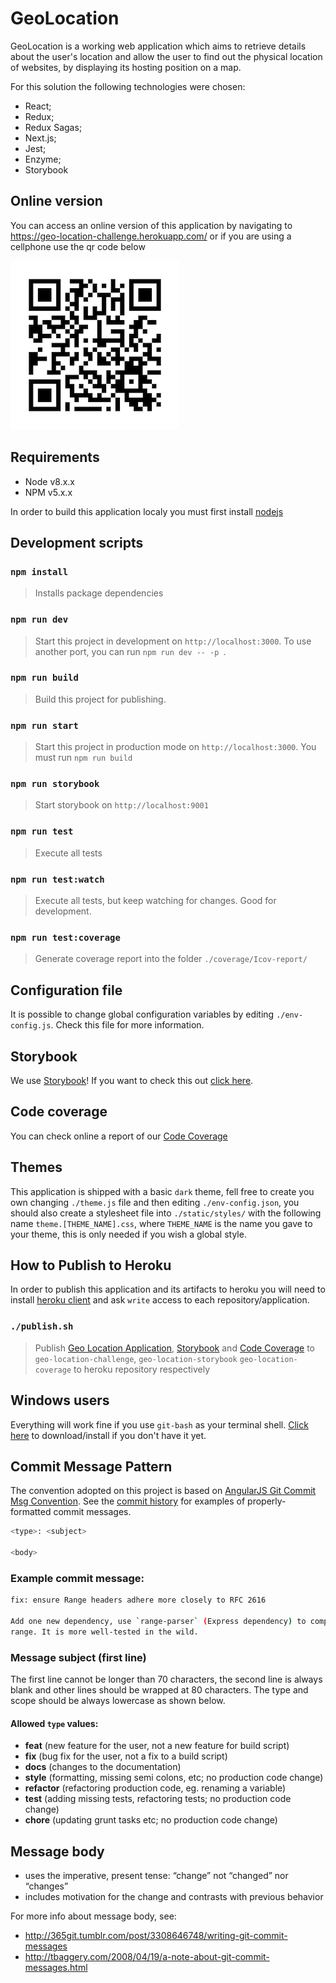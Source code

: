 # GeoLocation #

GeoLocation is a working web application which aims to retrieve details about the user's location and allow the user to find out the physical location of websites, by displaying its hosting position on a map.

For this solution the following technologies were chosen:

 - React;
 - Redux;
 - Redux Sagas;
 - Next.js;
 - Jest;
 - Enzyme;
 - Storybook

## Online version
You can access an online version of this application by navigating to https://geo-location-challenge.herokuapp.com/ or if you are using a cellphone use the qr code below

![GeoLocation](static/geocode-site.png)

## Requirements

- Node v8.x.x
- NPM v5.x.x

In order to build this application localy you must first install [nodejs](https://nodejs.org/en/)

## Development scripts

### `npm install`

> Installs package dependencies

### `npm run dev`

> Start this project in development on `http://localhost:3000`. To use another port, you can run `npm run dev -- -p `.

### `npm run build`

> Build this project for publishing.

### `npm run start`

> Start this project in production mode on `http://localhost:3000`. You must run `npm run build`

### `npm run storybook`

> Start storybook on `http://localhost:9001`

### `npm run test`

> Execute all tests

### `npm run test:watch`

> Execute all tests, but keep watching for changes. Good for development.

### `npm run test:coverage`

> Generate coverage report into the folder `./coverage/Icov-report/`

## Configuration file

It is possible to change global configuration variables by editing `./env-config.js`. Check this file for more information.

## Storybook

We use [Storybook]! If you want to check this out [click here](https://geo-location-storybook.herokuapp.com/).

## Code coverage

You can check online a report of our [Code Coverage]

## Themes

This application is shipped with a basic `dark` theme, fell free to create you own changing `./theme.js` file and then editing `./env-config.json`, you should also create a stylesheet file into `./static/styles/` with the following name  `theme.[THEME_NAME].css`, where `THEME_NAME` is the name you gave to your theme, this is only needed if you wish a global style.

## How to Publish to Heroku

In order to publish this application and its artifacts to heroku you will need to install [heroku client] and ask `write` access to each repository/application.

### `./publish.sh`

> Publish [Geo Location Application], [Storybook] and [Code Coverage]  to `geo-location-challenge`, `geo-location-storybook` `geo-location-coverage` to  heroku repository respectively

## Windows users

Everything will work fine if you use `git-bash` as your terminal shell. [Click here](https://git-scm.com/downloads) to download/install if you don't have it yet.

## Commit Message Pattern

The convention adopted on this project is based on [AngularJS Git Commit Msg Convention]. See the
[commit history] for examples of properly-formatted commit messages.

```bash
<type>: <subject>

<body>
```

### Example commit message:

```bash
fix: ensure Range headers adhere more closely to RFC 2616

Add one new dependency, use `range-parser` (Express dependency) to compute
range. It is more well-tested in the wild.
```

### Message subject (first line)
The first line cannot be longer than 70 characters, the second line is always blank and
other lines should be wrapped at 80 characters. The type and scope should
be always lowercase as shown below.

#### Allowed `type` values:

* **feat** (new feature for the user, not a new feature for build script)
* **fix** (bug fix for the user, not a fix to a build script)
* **docs** (changes to the documentation)
* **style** (formatting, missing semi colons, etc; no production code change)
* **refactor** (refactoring production code, eg. renaming a variable)
* **test** (adding missing tests, refactoring tests; no production code change)
* **chore** (updating grunt tasks etc; no production code change)

## Message body
* uses the imperative, present tense: “change” not “changed” nor “changes”
* includes motivation for the change and contrasts with previous behavior

For more info about message body, see:

* http://365git.tumblr.com/post/3308646748/writing-git-commit-messages
* http://tbaggery.com/2008/04/19/a-note-about-git-commit-messages.html


[AngularJS Git Commit Msg Convention]: https://docs.google.com/document/d/1QrDFcIiPjSLDn3EL15IJygNPiHORgU1_OOAqWjiDU5Y/edit#
[commit history]: https://bitbucket.org/klaygomes/ui-challenge/commits/all
[heroku client]:https://devcenter.heroku.com/articles/heroku-cli
[Geo Location Application]:https://geo-location-challenge.herokuapp.com/
[Storybook]:https://geo-location-storybook.herokuapp.com/
[Code Coverage]:https://geo-location-coverage.herokuapp.com/
